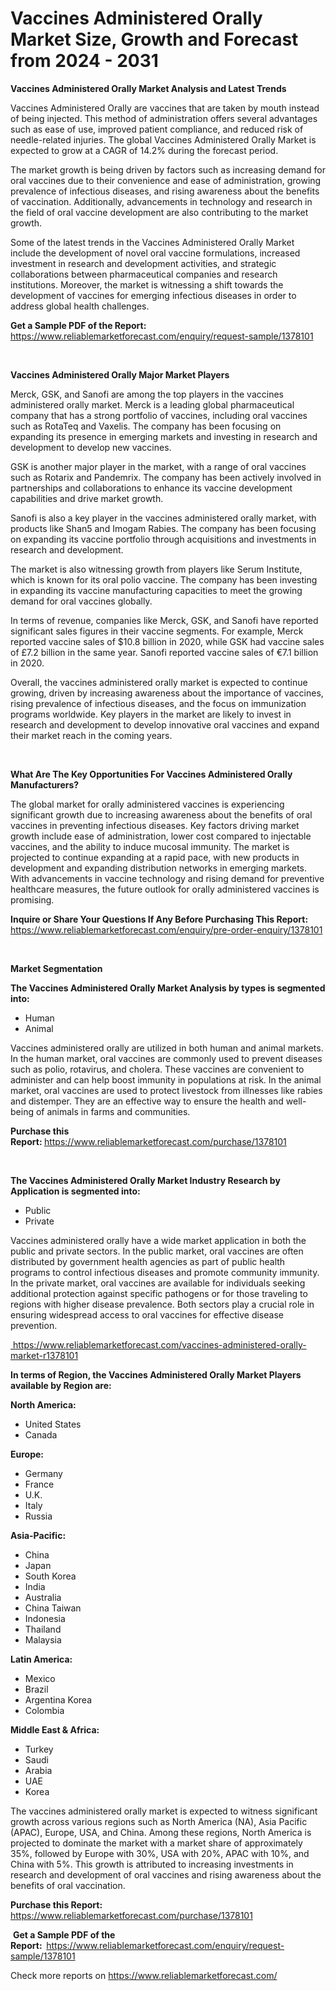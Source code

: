 <p><h1>Vaccines Administered Orally Market Size, Growth and Forecast from 2024 - 2031</h1></p><p><strong>Vaccines Administered Orally Market Analysis and Latest Trends</strong></p>
<p><p>Vaccines Administered Orally are vaccines that are taken by mouth instead of being injected. This method of administration offers several advantages such as ease of use, improved patient compliance, and reduced risk of needle-related injuries. The global Vaccines Administered Orally Market is expected to grow at a CAGR of 14.2% during the forecast period.</p><p>The market growth is being driven by factors such as increasing demand for oral vaccines due to their convenience and ease of administration, growing prevalence of infectious diseases, and rising awareness about the benefits of vaccination. Additionally, advancements in technology and research in the field of oral vaccine development are also contributing to the market growth.</p><p>Some of the latest trends in the Vaccines Administered Orally Market include the development of novel oral vaccine formulations, increased investment in research and development activities, and strategic collaborations between pharmaceutical companies and research institutions. Moreover, the market is witnessing a shift towards the development of vaccines for emerging infectious diseases in order to address global health challenges.</p></p>
<p><strong>Get a Sample PDF of the Report:&nbsp;</strong> <a href="https://www.reliablemarketforecast.com/enquiry/request-sample/1378101">https://www.reliablemarketforecast.com/enquiry/request-sample/1378101</a></p>
<p>&nbsp;</p>
<p><strong>Vaccines Administered Orally Major Market Players</strong></p>
<p><p>Merck, GSK, and Sanofi are among the top players in the vaccines administered orally market. Merck is a leading global pharmaceutical company that has a strong portfolio of vaccines, including oral vaccines such as RotaTeq and Vaxelis. The company has been focusing on expanding its presence in emerging markets and investing in research and development to develop new vaccines.</p><p>GSK is another major player in the market, with a range of oral vaccines such as Rotarix and Pandemrix. The company has been actively involved in partnerships and collaborations to enhance its vaccine development capabilities and drive market growth.</p><p>Sanofi is also a key player in the vaccines administered orally market, with products like Shan5 and Imogam Rabies. The company has been focusing on expanding its vaccine portfolio through acquisitions and investments in research and development.</p><p>The market is also witnessing growth from players like Serum Institute, which is known for its oral polio vaccine. The company has been investing in expanding its vaccine manufacturing capacities to meet the growing demand for oral vaccines globally.</p><p>In terms of revenue, companies like Merck, GSK, and Sanofi have reported significant sales figures in their vaccine segments. For example, Merck reported vaccine sales of $10.8 billion in 2020, while GSK had vaccine sales of £7.2 billion in the same year. Sanofi reported vaccine sales of €7.1 billion in 2020.</p><p>Overall, the vaccines administered orally market is expected to continue growing, driven by increasing awareness about the importance of vaccines, rising prevalence of infectious diseases, and the focus on immunization programs worldwide. Key players in the market are likely to invest in research and development to develop innovative oral vaccines and expand their market reach in the coming years.</p></p>
<p>&nbsp;</p>
<p><strong>What Are The Key Opportunities For Vaccines Administered Orally Manufacturers?</strong></p>
<p><p>The global market for orally administered vaccines is experiencing significant growth due to increasing awareness about the benefits of oral vaccines in preventing infectious diseases. Key factors driving market growth include ease of administration, lower cost compared to injectable vaccines, and the ability to induce mucosal immunity. The market is projected to continue expanding at a rapid pace, with new products in development and expanding distribution networks in emerging markets. With advancements in vaccine technology and rising demand for preventive healthcare measures, the future outlook for orally administered vaccines is promising.</p></p>
<p><strong>Inquire or Share Your Questions If Any Before Purchasing This Report:</strong> <a href="https://www.reliablemarketforecast.com/enquiry/pre-order-enquiry/1378101">https://www.reliablemarketforecast.com/enquiry/pre-order-enquiry/1378101</a></p>
<p>&nbsp;</p>
<p><strong>Market Segmentation</strong></p>
<p><strong>The Vaccines Administered Orally Market Analysis by types is segmented into:</strong></p>
<p><ul><li>Human</li><li>Animal</li></ul></p>
<p><p>Vaccines administered orally are utilized in both human and animal markets. In the human market, oral vaccines are commonly used to prevent diseases such as polio, rotavirus, and cholera. These vaccines are convenient to administer and can help boost immunity in populations at risk. In the animal market, oral vaccines are used to protect livestock from illnesses like rabies and distemper. They are an effective way to ensure the health and well-being of animals in farms and communities.</p></p>
<p><strong>Purchase this Report:&nbsp;</strong><a href="https://www.reliablemarketforecast.com/purchase/1378101">https://www.reliablemarketforecast.com/purchase/1378101</a></p>
<p>&nbsp;</p>
<p><strong>The Vaccines Administered Orally Market Industry Research by Application is segmented into:</strong></p>
<p><ul><li>Public</li><li>Private</li></ul></p>
<p><p>Vaccines administered orally have a wide market application in both the public and private sectors. In the public market, oral vaccines are often distributed by government health agencies as part of public health programs to control infectious diseases and promote community immunity. In the private market, oral vaccines are available for individuals seeking additional protection against specific pathogens or for those traveling to regions with higher disease prevalence. Both sectors play a crucial role in ensuring widespread access to oral vaccines for effective disease prevention.</p></p>
<p><a href="https://www.reliablemarketforecast.com/vaccines-administered-orally-market-r1378101">&nbsp;https://www.reliablemarketforecast.com/vaccines-administered-orally-market-r1378101</a></p>
<p><strong>In terms of Region, the Vaccines Administered Orally Market Players available by Region are:</strong></p>
<p>
    <p> <strong> North America: </strong>
        <ul>
            <li>United States</li>
            <li>Canada</li>
        </ul>
        </p> 
    <p> <strong> Europe: </strong>
        <ul>
            <li>Germany</li>
            <li>France</li>
            <li>U.K.</li>
            <li>Italy</li>
            <li>Russia</li>
        </ul>
        </p> 
    <p> <strong> Asia-Pacific: </strong>
        <ul>
            <li>China</li>
            <li>Japan</li>
            <li>South Korea</li>
            <li>India</li>
            <li>Australia</li>
            <li>China Taiwan</li>
            <li>Indonesia</li>
            <li>Thailand</li>
            <li>Malaysia</li>
        </ul>
        </p> 
    <p> <strong> Latin America: </strong>
        <ul>
            <li>Mexico</li>
            <li>Brazil</li>
            <li>Argentina Korea</li>
            <li>Colombia</li>
        </ul>
        </p> 
    <p> <strong> Middle East & Africa: </strong>
        <ul>
            <li>Turkey</li>
            <li>Saudi</li>
            <li>Arabia</li>
            <li>UAE</li>
            <li>Korea</li>
        </ul>
    </p>
    </p>
<p><p>The vaccines administered orally market is expected to witness significant growth across various regions such as North America (NA), Asia Pacific (APAC), Europe, USA, and China. Among these regions, North America is projected to dominate the market with a market share of approximately 35%, followed by Europe with 30%, USA with 20%, APAC with 10%, and China with 5%. This growth is attributed to increasing investments in research and development of oral vaccines and rising awareness about the benefits of oral vaccination.</p></p>
<p><strong>Purchase this Report: </strong><a href="https://www.reliablemarketforecast.com/purchase/1378101">https://www.reliablemarketforecast.com/purchase/1378101</a></p>
<p>&nbsp;<strong>Get a Sample PDF of the Report:&nbsp;&nbsp;</strong><a href="https://www.reliablemarketforecast.com/enquiry/request-sample/1378101">https://www.reliablemarketforecast.com/enquiry/request-sample/1378101</a></p>
<p><strong></strong></p>
<p>Check more reports on <a href="https://www.reliablemarketforecast.com/">https://www.reliablemarketforecast.com/</a></p>